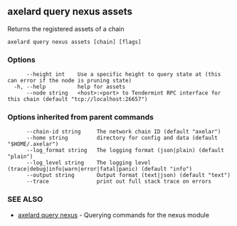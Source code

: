 ## axelard query nexus assets

Returns the registered assets of a chain

```
axelard query nexus assets [chain] [flags]
```

### Options

```
      --height int    Use a specific height to query state at (this can error if the node is pruning state)
  -h, --help          help for assets
      --node string   <host>:<port> to Tendermint RPC interface for this chain (default "tcp://localhost:26657")
```

### Options inherited from parent commands

```
      --chain-id string     The network chain ID (default "axelar")
      --home string         directory for config and data (default "$HOME/.axelar")
      --log_format string   The logging format (json|plain) (default "plain")
      --log_level string    The logging level (trace|debug|info|warn|error|fatal|panic) (default "info")
      --output string       Output format (text|json) (default "text")
      --trace               print out full stack trace on errors
```

### SEE ALSO

* [axelard query nexus](axelard_query_nexus.md)	 - Querying commands for the nexus module

